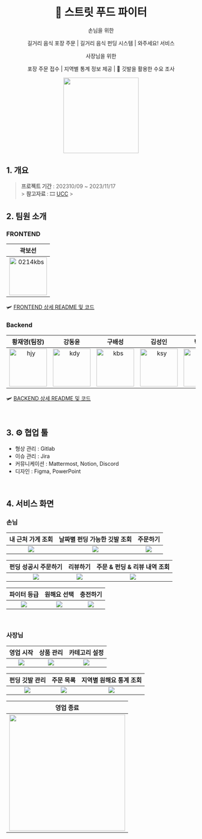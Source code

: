 <div align="center">

# :articulated_lorry: 스트릿 푸드 파이터

손님을 위한

길거리 음식 포장 주문 | 길거리 음식 펀딩 시스템 | 와주세요! 서비스

사장님을 위한

포장 주문 접수 | 지역별 통계 정보 제공 | :triangular_flag_on_post: 깃발을 활용한 수요 조사

<img src="https://github.com/0214kbs/StreetFoodFighter/assets/87002218/7c5dbdf3-a4c6-4254-bf4c-f24f1e2d1280" width="200px">
</div>

## 1. 개요

> <b>프로젝트 기간</b> : 202310/09 ~ 2023/11/17 <br> > <b>참고자료 </b> : 🎞 [UCC](https://www.youtube.com/watch?v=F7RfIP8jiGM) > <br>

## 2. 팀원 소개

### FRONTEND

|                                                 곽보선                                                  |
| :-----------------------------------------------------------------------------------------------------: |
| <img src="https://avatars.githubusercontent.com/u/87002218?v=4" alt="0214kbs" width="100" height="100"> |

🛩 [FRONTEND 상세 README 및 코드](https://github.com/0214kbs/StreetFoodFighter/tree/main/frontend)

### Backend

|                                             황재영(팀장)                                             |                                               강동윤                                                |                                                구배성                                                |                                               김성인                                                |                                               박슬빈                                                |
| :--------------------------------------------------------------------------------------------------: | :-------------------------------------------------------------------------------------------------: | :--------------------------------------------------------------------------------------------------: | :-------------------------------------------------------------------------------------------------: | :-------------------------------------------------------------------------------------------------: |
| <img src="https://avatars.githubusercontent.com/u/122856412?v=4" alt="hjy" width="100" height="100"> | <img src="https://avatars.githubusercontent.com/u/91649655?v=4" alt="kdy" width="100" height="100"> | <img src="https://avatars.githubusercontent.com/u/122859252?v=4" alt="kbs" width="100" height="100"> | <img src="https://avatars.githubusercontent.com/u/90057208?v=4" alt="ksy" width="100" height="100"> | <img src="https://avatars.githubusercontent.com/u/74503437?v=4" alt="psb" width="100" height="100"> |

🛩 [BACKEND 상세 README 및 코드](https://github.com/0214kbs/StreetFoodFighter/tree/main/backend)


<br>

## 3. ⚙ 협업 툴

- 형상 관리 : Gitlab
- 이슈 관리 : Jira
- 커뮤니케이션 : Mattermost, Notion, Discord
- 디자인 : Figma, PowerPoint

<br>

## 4. 서비스 화면

### 손님

|                                             **내 근처 가게 조회**                                             |                                       **날짜별 펀딩 가능한 깃발 조회**                                        |                                                 **주문하기**                                                  |
| :-----------------------------------------------------------------------------------------------------------: | :-----------------------------------------------------------------------------------------------------------: | :-----------------------------------------------------------------------------------------------------------: |
| <img src="https://github.com/0214kbs/StreetFoodFighter/assets/87002218/e7ba42fb-2e6d-4b99-be9c-0b789094779c"> | <img src="https://github.com/0214kbs/StreetFoodFighter/assets/87002218/daa90d33-da58-47ee-a8be-83683a88f2a6"> | <img src="https://github.com/0214kbs/StreetFoodFighter/assets/87002218/fcbab704-4b03-4339-8846-1c1058369fb4"> |

|                                           **펀딩 성공시 주문하기**                                            |                                                 **리뷰하기**                                                  |                                       **주문 & 펀딩 & 리뷰 내역 조회**                                        |
| :-----------------------------------------------------------------------------------------------------------: | :-----------------------------------------------------------------------------------------------------------: | :-----------------------------------------------------------------------------------------------------------: |
| <img src="https://github.com/0214kbs/StreetFoodFighter/assets/87002218/082d390c-7968-401a-9c95-c437da302713"> | <img src="https://github.com/0214kbs/StreetFoodFighter/assets/87002218/e306cd34-08bf-4807-90b9-f9e008a9efa9"> | <img src="https://github.com/0214kbs/StreetFoodFighter/assets/87002218/afbbb7c5-2841-4942-82e4-903b9365b19b"> |

|                                                **파이터 등급**                                                |                                                **원해요 선택**                                                |                                                 **충전하기**                                                  |
| :-----------------------------------------------------------------------------------------------------------: | :-----------------------------------------------------------------------------------------------------------: | :-----------------------------------------------------------------------------------------------------------: |
| <img src="https://github.com/0214kbs/StreetFoodFighter/assets/87002218/e1d03836-d495-4ca7-80b8-e32ac4e3bfaf"> | <img src="https://github.com/0214kbs/StreetFoodFighter/assets/87002218/c2d18c75-adc5-4ac3-bd57-156696596696"> | <img src="https://github.com/0214kbs/StreetFoodFighter/assets/87002218/f51f4c11-9c53-480a-94e7-5dff6dcf68a2"> |

<br>

### 사장님

|                                                 **영업 시작**                                                 |                                                 **상품 관리**                                                 |                                               **카테고리 설정**                                               |
| :-----------------------------------------------------------------------------------------------------------: | :-----------------------------------------------------------------------------------------------------------: | :-----------------------------------------------------------------------------------------------------------: |
| <img src="https://github.com/0214kbs/StreetFoodFighter/assets/87002218/60d55358-5a5f-4ea6-b35f-765e51bd3da6"> | <img src="https://github.com/0214kbs/StreetFoodFighter/assets/87002218/ae12d521-9dee-476a-a072-71313d088ec1"> | <img src="https://github.com/0214kbs/StreetFoodFighter/assets/87002218/da2e99eb-91cb-4997-80fc-2e0af44169ef"> |

|                                              **펀딩 깃발 관리**                                               |                                                 **주문 목록**                                                 |                                          **지역별 원해요 통계 조회**                                          |
| :-----------------------------------------------------------------------------------------------------------: | :-----------------------------------------------------------------------------------------------------------: | :-----------------------------------------------------------------------------------------------------------: |
| <img src="https://github.com/0214kbs/StreetFoodFighter/assets/87002218/4dfa96fa-d354-461d-85ab-d186a7f1e15c"> | <img src="https://github.com/0214kbs/StreetFoodFighter/assets/87002218/6276b82d-ff1f-4e96-90dd-6574ca3abfb5"> | <img src="https://github.com/0214kbs/StreetFoodFighter/assets/87002218/5baaef7e-68bf-4471-a9a1-a819d17685d4"> |

|                                                        **영업 종료**                                                        |
| :-------------------------------------------------------------------------------------------------------------------------: |
| <img src="https://github.com/0214kbs/StreetFoodFighter/assets/87002218/c2275adb-2a59-4998-a34f-271963d64d36" width="308px"> |

<br>
